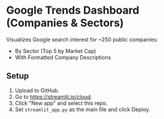 
# Google Trends Dashboard (Companies & Sectors)

Visualizes Google search interest for ~250 public companies:
- By Sector (Top 5 by Market Cap)
- With Formatted Company Descriptions

## Setup

1. Upload to GitHub.
2. Go to https://streamlit.io/cloud.
3. Click "New app" and select this repo.
4. Set `streamlit_app.py` as the main file and click Deploy.
